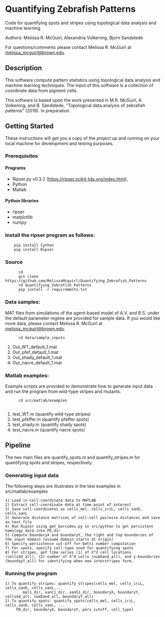 # Quantifying Zebrafish Patterns
Code for quantifying spots and stripes using topological data analysis and machine learning 

_Authors:_ Melissa R. McGuirl, Alexandria Volkening, Bjorn Sandstede 

For questions/comments please contact Melissa R. McGuirl at melissa_mcguirl@brown.edu.


## Description 

This software compute pattern statistics using topological data analysis and machine learning techniques. The input of this software is a collection of coordinate data from pigment cells.

This software is based upon the work presented in M.R. McGuirl, A. Volkening, and B. Sandstede, "Topological data analysis of zebrafish patterns" (2019). In preparation.

## Getting Started

These instructions will get you a copy of the project up and running on your local machine for development and testing purposes. 

### Prerequisites

#### Programs
*  Ripser.py v0.3.2 (https://ripser.scikit-tda.org/index.html), 
*  Python 
*  Matlab 

#### Python libraries
* ripser
* matplotlib
* numpy

### Install the ripser program as follows: 
```
	pip install Cython
	pip install Ripser
```

### Source 
```
      cd 
      git clone https://github.com/MelissaMcguirl/Quantifying_Zebrafish_Patterns
      cd Quantifying_Zebrafish_Patterns
      pip install -r requirements.txt
```


### Data samples:    

MAT files from simulations of the agent-based model of A.V. and B.S. under the default parameter regime are provided for sample data. If you would like more data, please contact Melissa R. McGuirl at melissa_mcguirl@brown.edu.

```
      cd data/sample_inputs
```
1) Out_WT_default_1.mat 
2) Out_pfef_default_1.mat  
3) Out_shady_default_1.mat 
4) Out_nacre_default_1.mat 
      



### Matlab examples:    

Example scripts are provided to demonstrate how to generate input data and run the program from wild-type stripes and mutants. 

```
      cd src/matlab/examples
          
```
1) test_WT.m (quantify wild-type stripes)
2) test_pfeffer.m (quantify pfeffer spots)
3) test_shady.m (quantify shady spots)
4) test_nacre.m (quantify nacre spots)



## Pipeline 
The two main files are quantify_spots.m and quantify_stripes.m for quantifying spots and stripes, respectively. 


### Generating input data
The following steps are illustrates in the test examples in src/matlab/examples
	
	1) Load in cell-coordinate data to MATLAB
	2) Extract cell-coordinate data at time point of interest 
	3) Save cell-coordinates as cells_mel, cells_iriL, cells_xanD, cells_xanL
	3) Generate distance matrices of cell-cell pairwise distances and save as text file
	4) Run Ripser using get_barcodes.py in src/python to get persistent homology data into PD_dir
	5) Compute boundaryX and boundaryY, the right and top boundaries of the input domain (assume domain starts at origin)
	6) Specify persistence cut-off for betti number computation
	7) For spots, specify cell-type used for quantifying spots
	8) For stripes, get time series (1) of X^d cell locations (cellsXd_all), (2) number of X^d cells (numXand_all), and y-boundaries (boundayY_all) for identifying when new interstripes form. 


### Running the program

	1) To quantify stripes: quantify_stripes(cells_mel, cells_iriL, cells_xanD, cells_xanL,...
     		mel1_dir, xanC1_dir, xanS1_dir, boundaryX, boundaryY, cellsXd_all, numXand_all, boundaryY_all)
	2) To quantify spots: quantify_spots(cells_mel, cells_iriL, cells_xanD, cells_xanL, ...
   		 PD_dir, boundaryX, boundaryY, pers_cutoff, cell_type)




